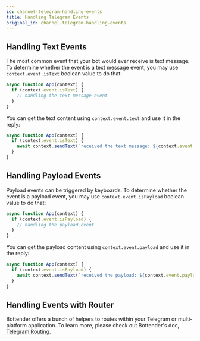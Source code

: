 ```yaml
---
id: channel-telegram-handling-events
title: Handling Telegram Events
original_id: channel-telegram-handling-events
---
```


## Handling Text Events

The most common event that your bot would ever receive is text message. To determine whether the event is a text message event, you may use `context.event.isText` boolean value to do that:

```js
async function App(context) {
  if (context.event.isText) {
    // handling the text message event
  }
}
```

You can get the text content using `context.event.text` and use it in the reply:

```js
async function App(context) {
  if (context.event.isText) {
    await context.sendText(`received the text message: ${context.event.text}`);
  }
}
```

## Handling Payload Events

Payload events can be triggered by keyboards. To determine whether the event is a payload event, you may use `context.event.isPayload` boolean value to do that:

```js
async function App(context) {
  if (context.event.isPayload) {
    // handling the payload event
  }
}
```

You can get the payload content using `context.event.payload` and use it in the reply:

```js
async function App(context) {
  if (context.event.isPayload) {
    await context.sendText(`received the payload: ${context.event.payload}`);
  }
}
```

## Handling Events with Router

Bottender offers a bunch of helpers to routes within your Telegram or multi-platform application. To learn more, please check out Bottender's doc, [Telegram Routing](channel-telegram-routing.md).
